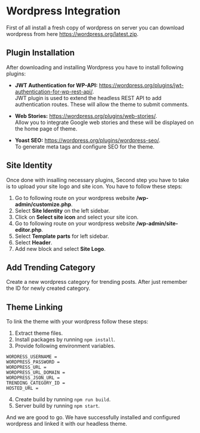 # Wordpress Integration

First of all install a fresh copy of wordpress on server you can download wordpress from here https://wordpress.org/latest.zip.

## Plugin Installation

After downloading and installing Wordpress you have to install following plugins:

- **JWT Authentication for WP-API:** https://wordpress.org/plugins/jwt-authentication-for-wp-rest-api/.  
  JWT plugin is used to extend the headless REST API to add authentication routes. These will allow the theme to submit comments.

- **Web Stories:** https://wordpress.org/plugins/web-stories/.  
  Allow you to integrate Google web stories and these will be displayed on the home page of theme.

- **Yoast SEO:** https://wordpress.org/plugins/wordpress-seo/.  
  To generate meta tags and configure SEO for the theme.

## Site Identity

Once done with insalling necessary plugins, Second step you have to take is to upload your site logo and site icon. You have to follow these steps:

1. Go to following route on your wordpress website **/wp-admin/customize.php**.
2. Select **Site Identity** on the left sidebar.
3. Click on **Select site icon** and select your site icon.
4. Go to following route on your wordpress website **/wp-admin/site-editor.php**.
5. Select **Template parts** for left sidebar.
6. Select **Header**.
7. Add new block and select **Site Logo**.

## Add Trending Category

Create a new wordpress category for trending posts. After just remember the ID for newly created category.

## Theme Linking

To link the theme with your wordpress follow these steps:

1. Extract theme files.
2. Install packages by running `npm install`.
3. Provide following environment variables.

```
WORDRESS_USERNAME =
WORDPRESS_PASSWORD =
WORDPRESS_URL =
WORDPRESS_URL_DOMAIN =
WORDPRESS_JSON_URL =
TRENDING_CATEGORY_ID =
HOSTED_URL =
```

4. Create build by running `npm run build`.
5. Server build by running `npm start`.

And we are good to go. We have successfully installed and configured wordpress and linked it with our headless theme.
